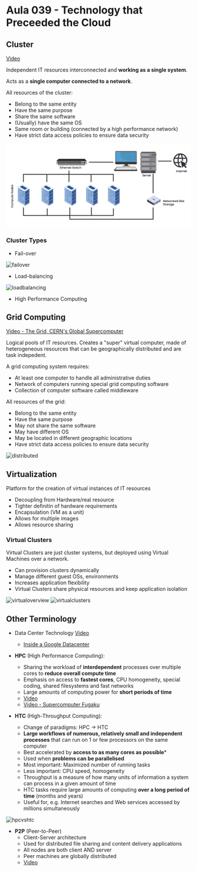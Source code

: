 # Aula 039 - Technology that Preceeded the Cloud

## Cluster

[Video](https://youtu.be/7rooWbLe1iI)

Independent IT resources interconnected and **working as a single system**.

Acts as a **single computer connected to a network**.

All resources of the cluster:

- Belong to the same entity
- Have the same purpose
- Share the same software
- (Usually) have the same OS
- Same room or building (connected by a high performance network)
- Have strict data access policies to ensure data security

![cluster](/assets/images/clusters.png)

### Cluster Types

- Fail-over

![failover](http://lh4.ggpht.com/_p2ZBNGf_7w8/TbDNNN07n8I/AAAAAAAAGfo/TMKBHwMsAew/image_thumb[26].png?imgmax=800)

- Load-balancing

![loadbalancing](http://4.bp.blogspot.com/-tS2NXSJuce4/T9ngpB-tttI/AAAAAAAAAFQ/X0-1khhRJas/s1600/loadbalancing.png)

- High Performance Computing

## Grid Computing

[Video - The Grid, CERN's Global Supercomputer](https://youtu.be/7rooWbLe1iI)

Logical pools of IT resources. Creates a "super" virtual computer, made of heterogeneous resources that can be geographically distributed and are task indepedent.

A grid computing system requires:

- At least one computer to handle all administrative duties
- Network of computers running special grid computing software
- Collection of computer software called middleware

All resources of the grid:

- Belong to the same entity
- Have the same purpose
- May not share the same software
- May have different OS
- May be located in different geographic locations
- Have strict data access policies to ensure data security

![distributed](https://cdn.ttgtmedia.com/rms/onlineimages/the_distributed_computing_process-f.png)

## Virtualization

Platform for the creation of virtual instances of IT resources

- Decoupling from Hardware/real resource
- Tighter definitin of hardware requirements
- Encapsulation (VM as a unit)
- Allows for multiple images
- Allows resource sharing

### Virtual Clusters

Virtual Clusters are just cluster systems, but deployed using Virtual Machines over a network.

- Can provision clusters dynamically
- Manage different guest OSs, environments
- Increases application flexibility
- Virtual Clusters share physical resources and keep application isolation

![virtualoverview](https://ars.els-cdn.com/content/image/3-s2.0-B9780128022580000020-f02-12-9780128022580.jpg)
![virtualclusters](https://img.brainkart.com/imagebk12/veXOERg.jpg)

## Other Terminology

- Data Center Technology [Video](https://www.youtube.com/watch?v=Amow8BJm5Go)
    - [Inside a Google Datacenter](https://www.youtube.com/watch?v=XZmGGAbHqa0)

- **HPC** (High Performance Computing):
    - Sharing the workload of **interdependent** processes over multiple cores to **reduce overall compute time**
    - Emphasis on access to **fastest cores**, CPU homogeneity, special coding, shared filesystems and fast networks
    - Large amounts of computing power for **short periods of time**
    - [Video](https://www.youtube.com/watch?v=jBsc83_4RsQ&pp=ugMICgJlbhABGAE%3D)
    - [Video - Supercomputer Fugaku](https://youtu.be/6Xn3Z30zqUc)

- **HTC** (High-Throughput Computing):
    - Change of paradigms: HPC -> HTC
    - **Large workflows of numerous, relatively small and independent processes** that can run on 1 or few processors on the same computer
    - Best accelerated by **access to as many cores as possible***
    - Used when **problems can be parallelised**
    - Most important: Maximized number of running tasks
    - Less important: CPU speed, homogeneity
    - Throughput is a measure of how many units of information a system can process in a given amount of time
    - HTC tasks require large amounts of computing **over a long period of time** (months and years)
    - Useful for, e.g. Internet searches and Web services accessed by millions simultaneously

![hpcvshtc](https://image.slidesharecdn.com/cmp318-161217192036/95/aws-reinvent-2016-building-hpc-clusters-as-code-in-the-almost-infinite-cloud-cmp318-4-638.jpg?cb=1482002470)

- **P2P** (Peer-to-Peer)
    - Client-Server architecture
    - Used for distributed file sharing and content delivery applications
    - All nodes are both client AND server
    - Peer machines are globally distributed
    - [Video](https://www.youtube.com/watch?v=w2u4eN_WWvc)
